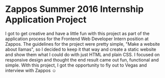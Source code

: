 # Zappos Summer 2016 Internship Application Project

I got to get creative and have a little fun with this project as part of the application process for the Frontend Web Developer Intern position at Zappos. The guidelines for the project were pretty simple, "Make a website about llamas", so I decided to keep it that way and create a static website and show them what I could do with just HTML and plain CSS. I focused on responsive design and thought the end result came out fun, functional and simple. With this project, I got the opportunity to fly out to Vegas and interview with Zappos :relaxed: 
